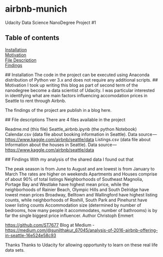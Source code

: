 # airbnb-munich

Udacity Data Science NanoDegree Project #1

## Table of contents
[Installation](#installation) <br>
[Motivation](#motivation) <br>
[File Description](#file) <br>
[Findings](#findings) <br>


<a name="installation"/>
## Installation
The code in the project can be executed using Anaconda distribution of Python ver 3.x and does not require any additional scripts.

<a name="motivation"/>
## Motivation
I took up writing this blog as part of second term of the nanodegree become a data scientist of Udacity. I was particular interested in identifying what are main factors influencing accomodation prices in Seattle to rent through Airbnb.

The findings of the project are publish in a blog here.

<a name="file"/>
## File descriptions
There are 4 files available in the project

Readme.md (this file)
Seattle_airbnb.ipynb (the python Notebook)
Calendar.csv (data file about booking information in Seattle). Data source — https://www.kaggle.com/airbnb/seattle/data
Listings.csv (data file about Information about the houses in Seattle). Data source — https://www.kaggle.com/airbnb/seattle/data

<a name="findings"/>
## Findings
With my analysis of the shared data I found out that

The peak season is from June to August and are lowest is from January to March
The rates are higher on weekends
Apartments and Houses comprise of about 90% of total listings
Neighborhoods of Southeast Magnolia, Portage Bay and Westlake have highest mean price, while the neighborhoods of Rainier Beach, Olympic Hills and South Delridge have lowest mean prices
Broadway, Belltown and Wallingford have highest listing counts, while neighborhoods of Roxhill, South Park and Pinehurst have lower listing counts
Accommodation size (determined by number of bedrooms, how many people it accommodates, number of bathrooms) is by far the single biggest price influencer.
Author
Christoph Emmert

https://github.com/ST7677
Blog at Medium - https://medium.com/@sunilthakur_67045/analysis-of-2016-airbnb-offering-in-seattle-16e524e58c93

Thanks
Thanks to Udacity for allowing opportunity to learn on these real life data sets.
